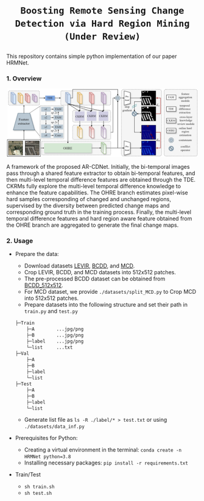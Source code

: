 # <p align=center>`Boosting Remote Sensing Change Detection via Hard Region Mining (Under Review)`</p>

This repository contains simple python implementation of our paper HRMNet.

### 1. Overview

<p align="center">
    <img width=500 src="assest/HRMNet.jpg"/> <br />
</p>

A framework of the proposed AR-CDNet. Initially, the bi-temporal images pass through a shared feature extractor to obtain bi-temporal features, and then multi-level temporal difference features are obtained through the TDE. CKRMs fully explore the multi-level temporal difference knowledge to enhance the feature capabilities. The OHRE branch estimates pixel-wise hard samples corresponding of changed and unchanged regions, supervised by the diversity between predicted change maps and corresponding ground truth in the training process. Finally, the multi-level temporal difference features and hard region aware feature obtained from the OHRE branch are aggregated to generate the final change maps. <br>

### 2. Usage
+ Prepare the data:
    - Download datasets [LEVIR](https://github.com/S2Looking/Dataset), [BCDD](https://study.rsgis.whu.edu.cn/pages/download/building_dataset.html), and [MCD](https://rodare.hzdr.de/record/3251).
    - Crop LEVIR, BCDD, and MCD datasets into 512x512 patches. 
    - The pre-processed BCDD dataset can be obtained from [BCDD_512x512](https://drive.google.com/file/d/1VrdQ-rxoGVM_8ecA-ObO0u-O8rSTpSHA/view?usp=sharing).
    - For MCD dataset, we provide `./datasets/split_MCD.py` to Crop MCD into 512x512 patches. 
    - Prepare datasets into the following structure and set their path in `train.py` and `test.py`
    ```
    ├─Train
        ├─A        ...jpg/png
        ├─B        ...jpg/png
        ├─label    ...jpg/png
        └─list     ...txt
    ├─Val
        ├─A
        ├─B
        ├─label
        └─list
    ├─Test
        ├─A
        ├─B
        ├─label
        └─list
    ```
    - Generate list file as `ls -R ./label/* > test.txt` or using `./datasets/data_inf.py`

+ Prerequisites for Python:
    - Creating a virtual environment in the terminal: `conda create -n HRMNet python=3.8`
    - Installing necessary packages: `pip install -r requirements.txt `

+ Train/Test
    - `sh train.sh`
    - `sh test.sh`

